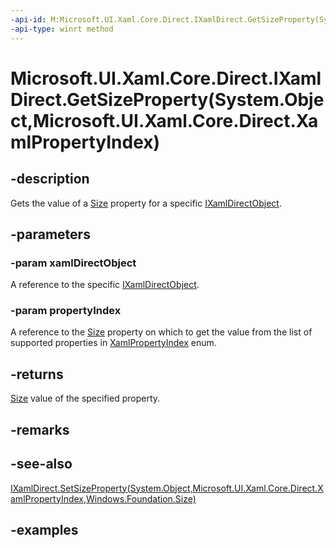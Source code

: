 ```yaml
---
-api-id: M:Microsoft.UI.Xaml.Core.Direct.IXamlDirect.GetSizeProperty(System.Object,Microsoft.UI.Xaml.Core.Direct.XamlPropertyIndex)
-api-type: winrt method
---
```


# Microsoft.UI.Xaml.Core.Direct.IXamlDirect.GetSizeProperty(System.Object,Microsoft.UI.Xaml.Core.Direct.XamlPropertyIndex)

<!--
public Windows.Foundation.Size GetSizeProperty (object xamlDirectObject, Microsoft.UI.Xaml.Core.Direct.XamlPropertyIndex propertyIndex);
-->

## -description

Gets the value of a [Size](/uwp/api/windows.foundation.size) property for a specific [IXamlDirectObject](ixamldirectobject.md).

## -parameters

### -param xamlDirectObject

A reference to the specific [IXamlDirectObject](ixamldirectobject.md).

### -param propertyIndex

A reference to the [Size](/uwp/api/windows.foundation.size) property on which to get the value from the list of supported properties in [XamlPropertyIndex](xamlpropertyindex.md) enum.

## -returns

[Size](/uwp/api/windows.foundation.size) value of the specified property.

## -remarks

## -see-also

[IXamlDirect.SetSizeProperty(System.Object,Microsoft.UI.Xaml.Core.Direct.XamlPropertyIndex,Windows.Foundation.Size)](ixamldirect_setsizeproperty_379179937.md)

## -examples

